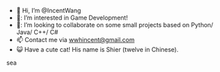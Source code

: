 - 👋 Hi, I’m @IncentWang
- 💬: I’m interested in Game Development!
- 👀: I’m looking to collaborate on some small projects based on Python/ Java/ C++/ C#
- 📫 Contact me via wwhincent@gmail.com
- :smiley_cat: Have a cute cat! His name is Shier (twelve in Chinese). 


<!---
IncentWang/IncentWang is a ✨ special ✨ repository because its `README.md` (this file) appears on your GitHub profile.
You can click the Preview link to take a look at your changes.
--->
sea
